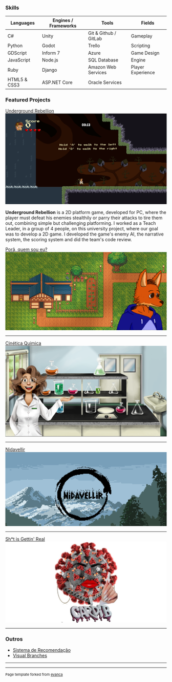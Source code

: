 ### Skills

| **Languages**      | **Engines / Frameworks**         | **Tools**                            | **Fields**         |
|--------------------|----------------------------------|--------------------------------------|--------------------|
| C#                 | Unity                            | Git & Github / GitLab                | Gameplay           |
| Python             | Godot                            | Trello                               | Scripting          |
| GDScript           | Inform 7                         | Azure                                | Game Design        |
| JavaScript         | Node.js                          | SQL Database                         | Engine             |
| Ruby               | Django                           | Amazon Web Services                  | Player Experience  |
| HTML5 & CSS3       | ASP.NET Core                     | Oracle Services                      |                    |

### Featured Projects

[Underground Rebellion](https://plbc.itch.io/underground-rebellion)
<a href="https://plbc.itch.io/underground-rebellion">
  <img src="images/underground_rebellion.png?raw=true"/>
</a>
<p> <b>Underground Rebellion</b> is a 2D platform game, developed for PC, where the player must defeat his enemies stealthily or parry their attacks to tire them out, combining simple but challenging platforming. I worked as a Teach Leader, in a group of 4 people, on this university project, where our goal was to develop a 2D game. I developed the game's enemy AI, the narrative system, the scoring system and did the team's code review.</p>

[Porã, quem sou eu?](https://swehtam.itch.io/pora)
<a href="https://swehtam.itch.io/pora">
  <img src="images/porã.png?raw=true"/>
</a>

---
[Cinética Quimica](https://swehtam.itch.io/cinetica-quimica)
<a href="https://swehtam.itch.io/cinetica-quimica">
  <img src="images/cinetica_quimica.png?raw=true"/>
</a>

---
[Nidavellir](https://orion-games.itch.io/nidavellir)
<a href="https://orion-games.itch.io/nidavellir">
  <img src="images/nidavellir.png?raw=true"/>
</a>

---
[Sh*t is Gettin' Real](https://swehtam.itch.io/sht-is-getting-real)
<a href="https://swehtam.itch.io/sht-is-getting-real">
  <img src="images/SIGReal.jpg?raw=true"/>
</a>

---

### Outros

- [Sistema de Recomendação](https://github.com/Swehtam/recommendationSystem)
- [Visual Branches](https://github.com/Skalnark/VisualBranches)

---




---
<p style="font-size:11px">Page template forked from <a href="https://github.com/evanca/quick-portfolio">evanca</a></p>
<!-- Remove above link if you don't want to attibute -->
